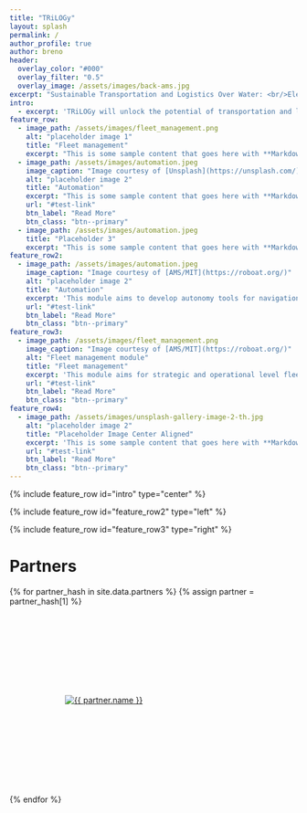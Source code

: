 ```yaml
---
title: "TRiLOGy"
layout: splash
permalink: /
author_profile: true
author: breno
header:
  overlay_color: "#000"
  overlay_filter: "0.5"
  overlay_image: /assets/images/back-ams.jpg
excerpt: "Sustainable Transportation and Logistics Over Water: <br/>Electrification, Automation, and Optimization"
intro: 
  - excerpt: 'TRiLOGy will unlock the potential of transportation and logistics in urban waterways with electric and autonomous vessels by enabling safer, more sustainable and efficient operations.'
feature_row:
  - image_path: /assets/images/fleet_management.png
    alt: "placeholder image 1"
    title: "Fleet management"
    excerpt: "This is some sample content that goes here with **Markdown** formatting."
  - image_path: /assets/images/automation.jpeg
    image_caption: "Image courtesy of [Unsplash](https://unsplash.com/)"
    alt: "placeholder image 2"
    title: "Automation"
    excerpt: "This is some sample content that goes here with **Markdown** formatting."
    url: "#test-link"
    btn_label: "Read More"
    btn_class: "btn--primary"
  - image_path: /assets/images/automation.jpeg
    title: "Placeholder 3"
    excerpt: "This is some sample content that goes here with **Markdown** formatting."
feature_row2:
  - image_path: /assets/images/automation.jpeg
    image_caption: "Image courtesy of [AMS/MIT](https://roboat.org/)"
    alt: "placeholder image 2"
    title: "Automation"
    excerpt: 'This module aims to develop autonomy tools for navigation in inland waterways, among other manned and unmanned vessels. The main challenges to ensure safe and efficient navigation of autonomous vessels in urban waters is that of generating safe trajectories that (i) take into account the goals expressed by the high-level integrated strategy, (ii) take into account the complex dynamics of the vessel and (iii) coordinate with other traffic participants.'
    url: "#test-link"
    btn_label: "Read More"
    btn_class: "btn--primary"
feature_row3:
  - image_path: /assets/images/fleet_management.png
    image_caption: "Image courtesy of [AMS/MIT](https://roboat.org/)"
    alt: "Fleet management module"
    title: "Fleet management"
    excerpt: 'This module aims for strategic and operational level fleet management methodologies. These two levels need to interact: operational level needs to use the long-term decisions from the strategic level as an input and strategic level needs time and cost estimations from the operational level to represent the share of water transportation among other modes.'
    url: "#test-link"
    btn_label: "Read More"
    btn_class: "btn--primary"
feature_row4:
  - image_path: /assets/images/unsplash-gallery-image-2-th.jpg
    alt: "placeholder image 2"
    title: "Placeholder Image Center Aligned"
    excerpt: 'This is some sample content that goes here with **Markdown** formatting. Centered with `type="center"`'
    url: "#test-link"
    btn_label: "Read More"
    btn_class: "btn--primary"
---
```


{% include feature_row id="intro" type="center" %}

{% include feature_row id="feature_row2" type="left" %}

{% include feature_row id="feature_row3" type="right" %}

# Partners

<div class="grid__wrapper" itemscope itemtype="http://schema.org/Organization">
    {% for partner_hash in site.data.partners %}
    {% assign partner = partner_hash[1] %}
    <div class="grid__item">
        <a itemprop="url" href="{{ partner.url }}">
          <div style="padding:10px; margin:5px; justify-content: center; align-items: center; display: flex; vertical-align: middle; width:300px; height: 300px;">  
            <img style="" itemprop="logo" src="{{ partner.logo }}" alt="{{ partner.name }}">
          </div>
        </a>
    </div>
    {% endfor %}
</div>